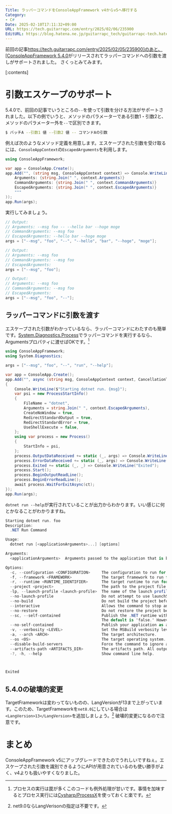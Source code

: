 ```yaml
---
Title: ラッパーコマンドをConsoleAppFramework v4からv5へ移行する
Category:
- C#
Date: 2025-02-10T17:11:32+09:00
URL: https://tech.guitarrapc.com/entry/2025/02/06/235900
EditURL: https://blog.hatena.ne.jp/guitarrapc_tech/guitarrapc-tech.hatenablog.com/atom/entry/6802418398327543324
---
```


前回の記事[https://tech.guitarrapc.com/entry/2025/02/05/235900]のあと、[ConsoleAppFramework 5.4.0](https://github.com/Cysharp/ConsoleAppFramework/releases/tag/5.4.0)がリリースされてラッパーコマンドへの引数を渡しがサポートされました。
さくっとみてみます。

[:contents]

# 引数エスケープのサポート

5.4.0で、前回の記事でいうところの`--`を使って引数を分ける方法がサポートされました。以下の例でいうと、メソッドのパラメーターである引数1・引数2と、メソッドのパラメーター外を`--`で区別できます。

```sh
$ バッチA --引数1 値 --引数2 値 -- コマンドAの引数
```

例えば次のようなメソッド定義を用意します。エスケープされた引数を受け取るには、`ConsoleAppContext`の`EscapedArguments`を利用します。

```cs
using ConsoleAppFramework;

var app = ConsoleApp.Create();
app.Add("", (string msg, ConsoleAppContext context) => Console.WriteLine($"""
    Arguments: {string.Join(" ", context.Arguments)}
    CommandArguments: {string.Join(" ", context.CommandArguments)}
    EscapedArguments: {string.Join(" ", context.EscapedArguments)}
    """
));
app.Run(args);
```

実行してみましょう。

```cs
// Output:
// Arguments: --msg foo -- --hello bar --hoge moge
// CommandArguments: --msg foo
// EscapedArguments: --hello bar --hoge moge
args = ["--msg", "foo", "--", "--hello", "bar", "--hoge", "moge"];

// Output:
// Arguments: --msg foo
// CommandArguments: --msg foo
// EscapedArguments:
args = ["--msg", "foo"];

// Output:
// Arguments: --msg foo
// CommandArguments: --msg foo
// EscapedArguments:
args = ["--msg", "foo", "--"];
```

## ラッパーコマンドに引数を渡す

エスケープされた引数がわかっているなら、ラッパーコマンドにわたすのも簡単です。[System.Diagnostics.Process](https://learn.microsoft.com/ja-jp/dotnet/api/system.diagnostics.process?view=net-8.0)でラッパーコマンドを実行するなら、Argumentsプロパティに渡せばOKです。[^1]

```cs
using ConsoleAppFramework;
using System.Diagnostics;

args = ["--msg", "foo", "--", "run", "--help"];

var app = ConsoleApp.Create();
app.Add("", async (string msg, ConsoleAppContext context, CancellationToken ct = default) =>
{
    Console.WriteLine($"Starting dotnet run. {msg}");
    var psi = new ProcessStartInfo()
    {
        FileName = "dotnet",
        Arguments = string.Join(" ", context.EscapedArguments),
        CreateNoWindow = true,
        RedirectStandardOutput = true,
        RedirectStandardError = true,
        UseShellExecute = false,
    };
    using var process = new Process()
    {
        StartInfo = psi,
    };
    process.OutputDataReceived += static (_, args) => Console.WriteLine(args.Data);
    process.ErrorDataReceived += static (_, args) => Console.WriteLine(args.Data);
    process.Exited += static (_, _) => Console.WriteLine("Exited");
    process.Start();
    process.BeginOutputReadLine();
    process.BeginErrorReadLine();
    await process.WaitForExitAsync(ct);
});
app.Run(args);
```

`dotnet run --help`が実行されていることが出力からわかります。いい感じに何とかなることがわかりますね。

```cs
Starting dotnet run. foo
Description:
  .NET Run Command

Usage:
  dotnet run [<applicationArguments>...] [options]

Arguments:
  <applicationArguments>  Arguments passed to the application that is being run. []

Options:
  -c, --configuration <CONFIGURATION>     The configuration to run for. The default for most projects is 'Debug'.
  -f, --framework <FRAMEWORK>             The target framework to run for. The target framework must also be specified in the project file.
  -r, --runtime <RUNTIME_IDENTIFIER>      The target runtime to run for.
  --project <project>                     The path to the project file to run (defaults to the current directory if there is only one project).
  -lp, --launch-profile <launch-profile>  The name of the launch profile (if any) to use when launching the application.
  --no-launch-profile                     Do not attempt to use launchSettings.json to configure the application.
  --no-build                              Do not build the project before running. Implies --no-restore.
  --interactive                           Allows the command to stop and wait for user input or action (for example to complete authentication).
  --no-restore                            Do not restore the project before building.
  --sc, --self-contained                  Publish the .NET runtime with your application so the runtime doesn't need to be installed on the target machine.
                                          The default is 'false.' However, when targeting .NET 7 or lower, the default is 'true' if a runtime identifier is specified.
  --no-self-contained                     Publish your application as a framework dependent application. A compatible .NET runtime must be installed on the target machine to run your application.
  -v, --verbosity <LEVEL>                 Set the MSBuild verbosity level. Allowed values are q[uiet], m[inimal], n[ormal], d[etailed], and diag[nostic].
  -a, --arch <ARCH>                       The target architecture.
  --os <OS>                               The target operating system.
  --disable-build-servers                 Force the command to ignore any persistent build servers.
  --artifacts-path <ARTIFACTS_DIR>        The artifacts path. All output from the project, including build, publish, and pack output, will go in subfolders under the specified path.
  -?, -h, --help                          Show command line help.



Exited
```

## 5.4.0の破壊的変更

TargetFrameworkは変わってないものの、LangVersionが13まで上がっています。このため、TargetFrameworkを`net8.0`にしている場合は`<LangVersion>13</LangVersion>`を追加しましょう。[^2]
破壊的変更になるので注意です。

# まとめ

ConsoleAppFramework v5にアップグレードできたのでうれしいですねぇ。エスケープされた引数を識別できるようにAPIが用意されているのも使い勝手がよく、v4よりも扱いやすくなりました。


[^1]: プロセスの実行は罠が多くこのコードも例外処理が甘いです。事情を加味するとプロセス実行には[Cysharp/ProcessX](https://github.com/Cysharp/ProcessX)を使っておくと楽です。
[^2]: net9.0ならLangVerisonの指定は不要です。
